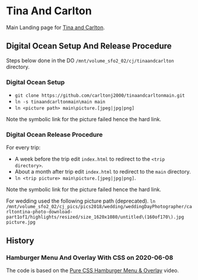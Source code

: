 # Tina And Carlton

Main Landing page for
[Tina and Carlton](http://tinaandcarlton.com).

## Digital Ocean Setup And Release Procedure

Steps below done in the DO `/mnt/volume_sfo2_02/cj/tinaandcarlton` directory.

### Digital Ocean Setup

- `git clone https://github.com/carltonj2000/tinaandcarltonmain.git`
- `ln -s tinaandcarltonmain\main main`
- `ln <picture path> main\picture.[jpeg|jpg|png]`

Note the symbolic link for the picture failed hence the hard link.

### Digital Ocean Release Procedure

For every trip:

- A week before the trip edit `index.html` to redirect to the
  `<trip directory>`.
- About a month after trip edit `index.html` to redirect to the `main`
  directory.
- `ln <trip picture> main\picture.[jpeg|jpg|png]`.

Note the symbolic link for the picture failed hence the hard link.

For wedding used the following picture path (deprecated).
`ln /mnt/volume_sfo2_02/cj_pics/pics2018/wedding/weddingDayPhotographer/carltontina-photo-download-part1of1/highlights/resized/size_1620x1080/untitled\(160of170\).jpg picture.jpg`

## History

### Hamburger Menu And Overlay With CSS on 2020-06-08

The code is based on the
[Pure CSS Hamburger Menu & Overlay](https://www.youtube.com/watch?v=DZg6UfS5zYg)
video.
